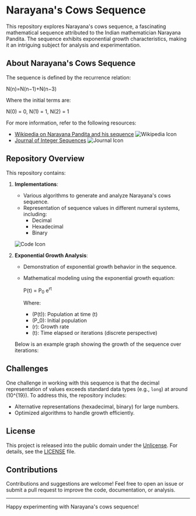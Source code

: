 # Narayana's Cows Sequence

This repository explores Narayana's cows sequence, a fascinating mathematical sequence attributed to the Indian mathematician Narayana Pandita. The sequence exhibits exponential growth characteristics, making it an intriguing subject for analysis and experimentation.

## About Narayana's Cows Sequence
The sequence is defined by the recurrence relation:

N(n)=N(n−1)+N(n−3)

Where the initial terms are:

N(0) = 0, N(1) = 1, N(2) = 1


For more information, refer to the following resources:
- [Wikipedia on Narayana Pandita and his sequence](https://en.wikipedia.org/wiki/Narayana_Pandita_(mathematician)#Narayana's_cows_sequence) ![Wikipedia Icon](https://img.icons8.com/color/48/000000/wikipedia.png)
- [Journal of Integer Sequences](https://cs.uwaterloo.ca/journals/JIS/VOL23/Das/bravo17.pdf) ![Journal Icon](https://img.icons8.com/ios-filled/50/000000/journal.png)

## Repository Overview
This repository contains:

1. **Implementations**:
   - Various algorithms to generate and analyze Narayana's cows sequence.
   - Representation of sequence values in different numeral systems, including:
     - Decimal
     - Hexadecimal
     - Binary

   ![Code Icon](https://img.icons8.com/fluency/48/000000/code.png)

2. **Exponential Growth Analysis**:
   - Demonstration of exponential growth behavior in the sequence.
   - Mathematical modeling using the exponential growth equation:
     
     P(t) = P<sub>0</sub> e<sup>rt</sup>
     
     Where:
     - \(P(t)\): Population at time \(t\)
     - \(P_0\): Initial population
     - \(r\): Growth rate
     - \(t\): Time elapsed or iterations (discrete perspective)

   

   Below is an example graph showing the growth of the sequence over iterations:

  

## Challenges
One challenge in working with this sequence is that the decimal representation of values exceeds standard data types (e.g., `long`) at around \(10^{19}\). To address this, the repository includes:
- Alternative representations (hexadecimal, binary) for large numbers.
- Optimized algorithms to handle growth efficiently.

## License
This project is released into the public domain under the [Unlicense](https://unlicense.org). For details, see the [LICENSE](./LICENSE) file.


## Contributions
Contributions and suggestions are welcome! Feel free to open an issue or submit a pull request to improve the code, documentation, or analysis.



---

Happy experimenting with Narayana's cows sequence!
